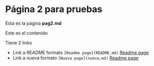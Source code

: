 # Página 2 para pruebas

Esta es la página **pag2.md**

Este es el contenido

Tiene 2 links

* Link a README formato `[Readme page](README.md)` [Readme page](README.md)
* Link a nueva formato `[Nueva page](nueva.md)` [Readme page](README.md)